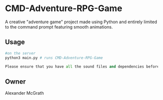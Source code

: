 # CMD-Adventure-RPG-Game
A creative "adventure game" project made using Python and entirely limited to the command prompt featuring smooth animations.

## Usage

```python
#on the server
python3 main.py # runs CMD-Adventure-RPG-Game

Please ensure that you have all the sound files and dependencies before running the program.

```

## Owner
Alexander McGrath
